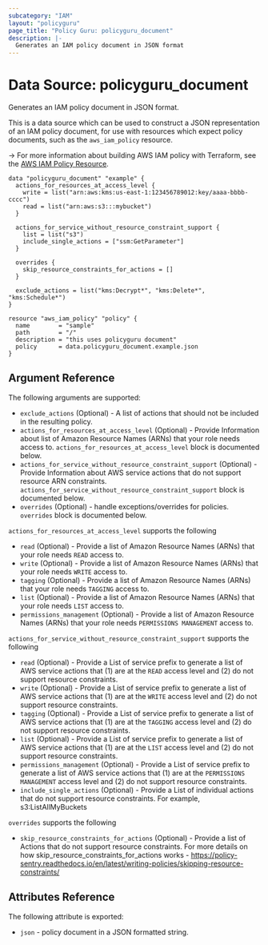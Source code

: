```yaml
---
subcategory: "IAM"
layout: "policyguru"
page_title: "Policy Guru: policyguru_document"
description: |-
  Generates an IAM policy document in JSON format
---
```


# Data Source: policyguru_document

Generates an IAM policy document in JSON format.

This is a data source which can be used to construct a JSON representation of
an IAM policy document, for use with resources which expect policy documents,
such as the `aws_iam_policy` resource.

-> For more information about building AWS IAM policy with Terraform, see the [AWS IAM Policy Resource](https://registry.terraform.io/providers/hashicorp/aws/latest/docs/resources/iam_policy).

```hcl
data "policyguru_document" "example" {
  actions_for_resources_at_access_level {
    write = list("arn:aws:kms:us-east-1:123456789012:key/aaaa-bbbb-cccc")
    read = list("arn:aws:s3:::mybucket")
  }

  actions_for_service_without_resource_constraint_support {
    list = list("s3")
    include_single_actions = ["ssm:GetParameter"]
  }

  overrides {
    skip_resource_constraints_for_actions = []
  }

  exclude_actions = list("kms:Decrypt*", "kms:Delete*", "kms:Schedule*")
}

resource "aws_iam_policy" "policy" {
  name        = "sample"
  path        = "/"
  description = "this uses policyguru document"
  policy      = data.policyguru_document.example.json
}
```

## Argument Reference

The following arguments are supported:

* `exclude_actions` (Optional) - A list of actions that should not be included in the resulting policy.
* `actions_for_resources_at_access_level` (Optional) - Provide Information about list of Amazon Resource Names (ARNs) that your role needs access to. `actions_for_resources_at_access_level` block is documented below.
* `actions_for_service_without_resource_constraint_support` (Optional) - Provide Information about AWS service actions that do not support resource ARN constraints. `actions_for_service_without_resource_constraint_support` block is documented below.
* `overrides` (Optional) - handle exceptions/overrides for policies. `overrides` block is documented below.


`actions_for_resources_at_access_level` supports the following

* `read` (Optional) - Provide a list of Amazon Resource Names (ARNs) that your role needs `READ` access to.
* `write` (Optional) - Provide a list of Amazon Resource Names (ARNs) that your role needs `WRITE` access to.
* `tagging` (Optional) - Provide a list of Amazon Resource Names (ARNs) that your role needs `TAGGING` access to.
* `list` (Optional) - Provide a list of Amazon Resource Names (ARNs) that your role needs `LIST` access to.
* `permissions_management` (Optional) - Provide a list of Amazon Resource Names (ARNs) that your role needs `PERMISSIONS MANAGEMENT` access to.


`actions_for_service_without_resource_constraint_support` supports the following

* `read` (Optional) - Provide a List of service prefix to generate a list of AWS service actions that (1) are at the `READ` access level and (2) do not support resource constraints.
* `write` (Optional) - Provide a List of service prefix to generate a list of AWS service actions that (1) are at the `WRITE` access level and (2) do not support resource constraints.
* `tagging` (Optional) - Provide a List of service prefix to generate a list of AWS service actions that (1) are at the `TAGGING` access level and (2) do not support resource constraints.
* `list` (Optional) - Provide a List of service prefix to generate a list of AWS service actions that (1) are at the `LIST` access level and (2) do not support resource constraints.
* `permissions_management` (Optional) - Provide a List of service prefix to generate a list of AWS service actions that (1) are at the `PERMISSIONS MANAGEMENT` access level and (2) do not support resource constraints.
* `include_single_actions` (Optional) - Provide a List of individual actions that do not support resource constraints. For example, s3:ListAllMyBuckets


`overrides` supports the following

* `skip_resource_constraints_for_actions` (Optional) - Provide a list of Actions that do not support resource constraints. For more details on how skip_resource_constraints_for_actions works - https://policy-sentry.readthedocs.io/en/latest/writing-policies/skipping-resource-constraints/

## Attributes Reference

The following attribute is exported:

* `json` - policy document in a JSON formatted string.